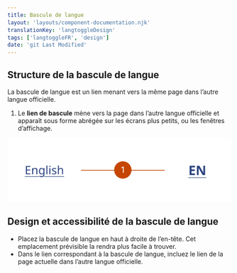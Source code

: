 ```yaml
---
title: Bascule de langue
layout: 'layouts/component-documentation.njk'
translationKey: 'langtoggleDesign'
tags: ['langtoggleFR', 'design']
date: 'git Last Modified'
---
```


## Structure de la bascule de langue

La bascule de langue est un lien menant vers la même page dans l’autre langue officielle.

<ol class="anatomy-list">
  <li>Le <strong>lien de bascule</strong> mène vers la page dans l’autre langue officielle et apparaît sous forme abrégée sur les écrans plus petits, ou les fenêtres d’affichage.</li>
</ol>

<img class="b-sm b-default p-300" src="/images/fr/components/anatomy/gcds-lang-toggle-anatomy.svg" alt="Sur les grands écrans, un lien « English ». Sur les plus petits écrans, un lien abrégé « EN »."/>

## Design et accessibilité de la bascule de langue

- Placez la bascule de langue en haut à droite de l’en-tête. Cet emplacement prévisible la rendra plus facile à trouver.
- Dans le lien correspondant à la bascule de langue, incluez le lien de la page actuelle dans l’autre langue officielle.
